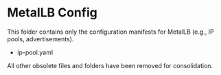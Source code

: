 # MetalLB Config

This folder contains only the configuration manifests for MetalLB (e.g., IP pools, advertisements).

- ip-pool.yaml

All other obsolete files and folders have been removed for consolidation.
